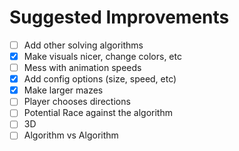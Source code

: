 # Suggested Improvements
- [ ] Add other solving algorithms
- [X] Make visuals nicer, change colors, etc
- [ ] Mess with animation speeds
- [X] Add config options (size, speed, etc)
- [X] Make larger mazes
- [ ] Player chooses directions
- [ ] Potential Race against the algorithm
- [ ] 3D
- [ ] Algorithm vs Algorithm